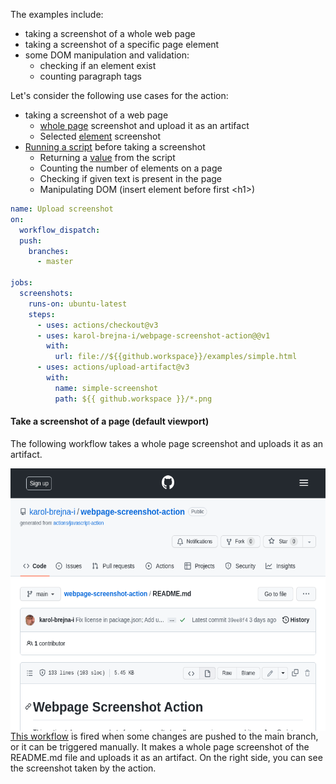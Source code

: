 The examples include:

- taking a screenshot of a whole web page
- taking a screenshot of a specific page element
- some DOM manipulation and validation:
  - checking if an element exist
  - counting paragraph tags


Let's consider the following use cases for the action:
- taking a screenshot of a web page
  - [whole page](#whole-page) screenshot and upload it as an artifact
  - Selected [element](#element) screenshot
- [Running a script](#running-a-script) before taking a screenshot
  - Returning a [value](#returning-a-value) from the script
  - Counting the number of elements on a page
  - Checking if given text is present in the page
  - Manipulating DOM (insert element before first \<h1\>)


```yaml
name: Upload screenshot
on:
  workflow_dispatch:
  push:
    branches:
      - master

jobs:
  screenshots:
    runs-on: ubuntu-latest
    steps:
      - uses: actions/checkout@v3
      - uses: karol-brejna-i/webpage-screenshot-action@@v1
        with:
          url: file://${{github.workspace}}/examples/simple.html
      - uses: actions/upload-artifact@v3
        with:
          name: simple-screenshot
          path: ${{ github.workspace }}/*.png
```


#### Take a screenshot of a page (default viewport)
The following workflow takes a whole page screenshot and uploads it as an artifact.

<img src="assets/readme-full-screenshot.png" height="420" alt="My Image" align="right" style="float:right" />

```yaml
name: Upload screenshot
on:
  workflow_dispatch:
  push:
    branches:
      - main

jobs:
  screenshots:
    runs-on: ubuntu-latest
    steps:
      - uses: actions/checkout@v3
      - uses: karol-brejna-i/webpage-screenshot-action@@v1
        with:
          url: https://github.com/karol-brejna-i/webpage-screenshot-action/blob/main/README.md
          mode: page
      - uses: actions/upload-artifact@v3
        with:
          name: simple-screenshot
          path: ${{ github.workspace }}/*.png
```

[This workflow](examples/upload_artifact.yml) is fired when some changes are pushed to the main branch, or it can be triggered manually.
It makes a whole page screenshot of the README.md file and uploads it as an artifact.
On the right side, you can see the screenshot taken by the action.

